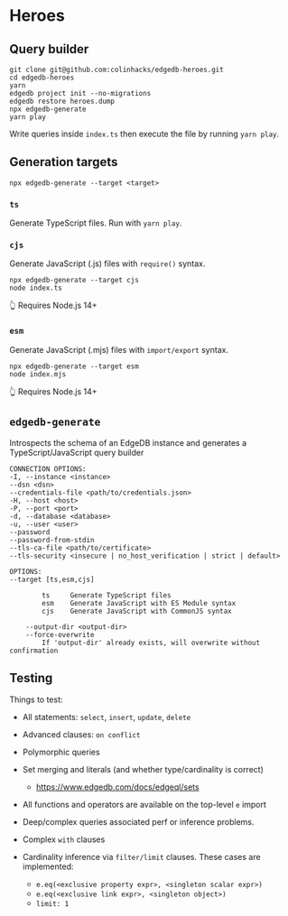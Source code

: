 # Heroes

## Query builder

```
git clone git@github.com:colinhacks/edgedb-heroes.git
cd edgedb-heroes
yarn
edgedb project init --no-migrations
edgedb restore heroes.dump
npx edgedb-generate
yarn play
```

Write queries inside `index.ts` then execute the file by running `yarn play`.

## Generation targets

`npx edgedb-generate --target <target>`

### `ts`

Generate TypeScript files.
Run with `yarn play`.

### `cjs`

Generate JavaScript (.js) files with `require()` syntax.

```
npx edgedb-generate --target cjs
node index.ts
```

👆 Requires Node.js 14+

### `esm`

Generate JavaScript (.mjs) files with `import/export` syntax.

```
npx edgedb-generate --target esm
node index.mjs
```

👆 Requires Node.js 14+

## `edgedb-generate`

Introspects the schema of an EdgeDB instance and generates a TypeScript/JavaScript query builder

```
CONNECTION OPTIONS:
-I, --instance <instance>
--dsn <dsn>
--credentials-file <path/to/credentials.json>
-H, --host <host>
-P, --port <port>
-d, --database <database>
-u, --user <user>
--password
--password-from-stdin
--tls-ca-file <path/to/certificate>
--tls-security <insecure | no_host_verification | strict | default>

OPTIONS:
--target [ts,esm,cjs]

        ts     Generate TypeScript files
        esm    Generate JavaScript with ES Module syntax
        cjs    Generate JavaScript with CommonJS syntax

    --output-dir <output-dir>
    --force-overwrite
        If 'output-dir' already exists, will overwrite without confirmation
```

## Testing

Things to test:

- All statements: `select`, `insert`, `update`, `delete`
- Advanced clauses: `on conflict`

- Polymorphic queries
- Set merging and literals (and whether type/cardinality is correct)
  - https://www.edgedb.com/docs/edgeql/sets
- All functions and operators are available on the top-level `e` import
- Deep/complex queries associated perf or inference problems.
- Complex `with` clauses
- Cardinality inference via `filter/limit` clauses. These cases are implemented:
  - `e.eq(<exclusive property expr>, <singleton scalar expr>)`
  - `e.eq(<exclusive link expr>, <singleton object>)`
  - `limit: 1`
